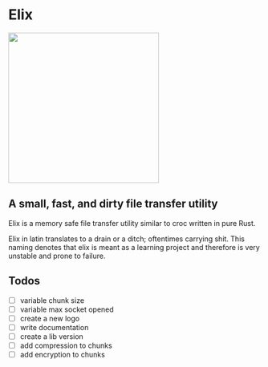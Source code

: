 # Elix
<img src="https://github.com/parvusvox/elix/blob/master/docs/elix-logo.jpg?raw=true" width="300px">


## A small, fast, and dirty file transfer utility
Elix is a memory safe file transfer utility similar to croc written in pure Rust. 

Elix in latin translates to a drain or a ditch; oftentimes carrying shit. This naming denotes that elix is meant as a learning project and therefore is very unstable and prone to failure.

## Todos
 - [ ] variable chunk size
 - [ ] variable max socket opened
 - [ ] create a new logo
 - [ ] write documentation
 - [ ] create a lib version
 - [ ] add compression to chunks
 - [ ] add encryption to chunks
